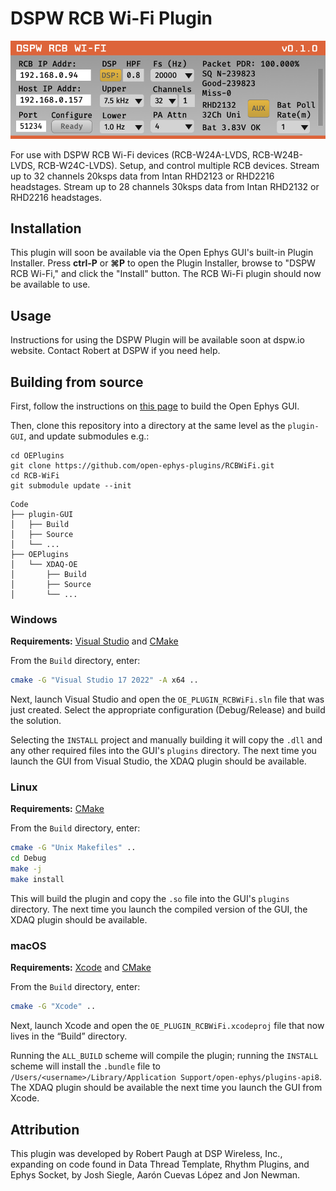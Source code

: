 # DSPW RCB Wi-Fi Plugin

![RCB Wi-Fi-plugin-screenshot](Resources/RCB-WiFi-plugin.png)

For use with DSPW RCB Wi-Fi devices (RCB-W24A-LVDS, RCB-W24B-LVDS, RCB-W24C-LVDS).
Setup, and control multiple RCB devices.
Stream up to 32 channels 20ksps data from Intan RHD2123 or RHD2216 headstages.
Stream up to 28 channels 30ksps data from Intan RHD2132 or RHD2216 headstages.

## Installation

This plugin will soon be available via the Open Ephys GUI's built-in Plugin Installer. Press **ctrl-P** or **⌘P** to open the Plugin Installer, browse to "DSPW RCB Wi-Fi," and click the "Install" button. The RCB Wi-Fi plugin should now be available to use.

## Usage

Instructions for using the DSPW Plugin will be available soon at dspw.io website.  Contact Robert at DSPW if you need help.

## Building from source

First, follow the instructions on [this page](https://open-ephys.github.io/gui-docs/Developer-Guide/Compiling-the-GUI.html) to build the Open Ephys GUI.

Then, clone this repository into a directory at the same level as the `plugin-GUI`, and update submodules e.g.:

```
cd OEPlugins
git clone https://github.com/open-ephys-plugins/RCBWiFi.git
cd RCB-WiFi
git submodule update --init
``` 

```
Code
├── plugin-GUI
│   ├── Build
│   ├── Source
│   └── ...
├── OEPlugins
│   └── XDAQ-OE
│       ├── Build
│       ├── Source
│       └── ...
```

### Windows

**Requirements:** [Visual Studio](https://visualstudio.microsoft.com/) and [CMake](https://cmake.org/install/)

From the `Build` directory, enter:

```bash
cmake -G "Visual Studio 17 2022" -A x64 ..
```

Next, launch Visual Studio and open the `OE_PLUGIN_RCBWiFi.sln` file that was just created. Select the appropriate configuration (Debug/Release) and build the solution.

Selecting the `INSTALL` project and manually building it will copy the `.dll` and any other required files into the GUI's `plugins` directory. The next time you launch the GUI from Visual Studio, the XDAQ plugin should be available.


### Linux

**Requirements:** [CMake](https://cmake.org/install/)

From the `Build` directory, enter:

```bash
cmake -G "Unix Makefiles" ..
cd Debug
make -j
make install
```

This will build the plugin and copy the `.so` file into the GUI's `plugins` directory. The next time you launch the compiled version of the GUI, the XDAQ plugin should be available.


### macOS

**Requirements:** [Xcode](https://developer.apple.com/xcode/) and [CMake](https://cmake.org/install/)

From the `Build` directory, enter:

```bash
cmake -G "Xcode" ..
```

Next, launch Xcode and open the `OE_PLUGIN_RCBWiFi.xcodeproj` file that now lives in the “Build” directory.

Running the `ALL_BUILD` scheme will compile the plugin; running the `INSTALL` scheme will install the `.bundle` file to `/Users/<username>/Library/Application Support/open-ephys/plugins-api8`. The XDAQ plugin should be available the next time you launch the GUI from Xcode.


## Attribution

This plugin was developed by Robert Paugh at DSP Wireless, Inc., expanding on code found in Data Thread Template, Rhythm Plugins, and Ephys Socket, by Josh Siegle, Aarón Cuevas López and Jon Newman.

